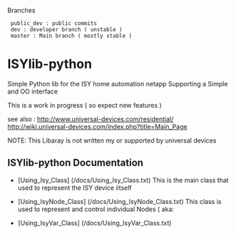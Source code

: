 

Branches
 
     public_dev : public commits
     dev : developer branch ( unstable )
     master : Main branch ( mostly stable )

ISYlib-python
=============

Simple Python lib for the ISY home automation netapp Supporting a Simple and OO interface



This is a work in progress ( so expect new features )
 
  
   
see also : http://www.universal-devices.com/residential/
	   http://wiki.universal-devices.com/index.php?title=Main_Page
	   
NOTE: This Libaray is not written my or supported by universal devices
		



ISYlib-python Documentation
---------------------------

* [Using_Isy_Class]  (/docs/Using_Isy_Class.txt) This is the main class that used to represent the ISY device iitself

* [Using_IsyNode_Class]  (/docs/Using_IsyNode_Class.txt) This class is used to represent and control individual Nodes ( aka: 

* [Using_IsyVar_Class]  (/docs/Using_IsyVar_Class.txt)




